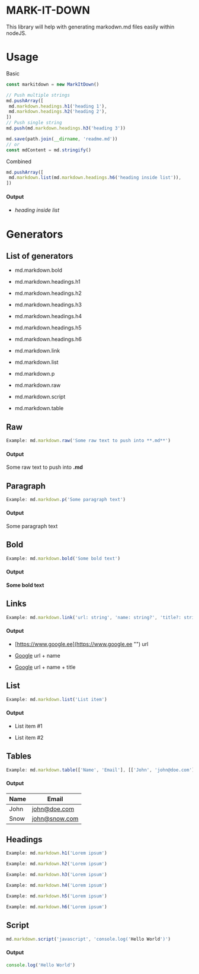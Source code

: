 # MARK-IT-DOWN
This library will help with generating markodwn.md files easily within nodeJS.
# Usage

Basic

```javascript
const markitdown = new MarkItDown()

// Push multiple strings
md.pushArray([
 md.markdown.headings.h1('heading 1'),
 md.markdown.headings.h2('heading 2'),
])
// Push single string
md.push(md.markdown.headings.h3('heading 3'))

md.save(path.join(__dirname, 'readme.md'))
// or
const mdContent = md.stringify()
```


Combined

```javascript
md.pushArray([
 md.markdown.list(md.markdown.headings.h6('heading inside list')),
])
```
#### Output
* ###### heading inside list
# Generators
## List of generators
* md.markdown.bold
* md.markdown.headings.h1
* md.markdown.headings.h2
* md.markdown.headings.h3
* md.markdown.headings.h4
* md.markdown.headings.h5
* md.markdown.headings.h6
* md.markdown.link
* md.markdown.list
* md.markdown.p
* md.markdown.raw
* md.markdown.script
* md.markdown.table
## Raw
```javascript
Example: md.markdown.raw('Some raw text to push into **.md**')
```
#### Output
Some raw text to push into **.md**
## Paragraph
```javascript
Example: md.markdown.p('Some paragraph text')
```
#### Output

Some paragraph text

## Bold
```javascript
Example: md.markdown.bold('Some bold text')
```
#### Output
**Some bold text**
## Links
```javascript
Example: md.markdown.link('url: string', 'name: string?', 'title?: string')
```
#### Output
* [https://www.google.ee](https://www.google.ee "") url
* [Google](https://www.google.ee "") url + name
* [Google](https://www.google.ee "Google's homepage") url + name + title
## List
```javascript
Example: md.markdown.list('List item')
```
#### Output
* List item #1
* List item #2
## Tables
```javascript
Example: md.markdown.table(['Name', 'Email'], [['John', 'john@doe.com']])
```
#### Output
| Name | Email         |
| ---- | ------------- |
| John | john@doe.com  |
| Snow | john@snow.com |
## Headings
```javascript
Example: md.markdown.h1('Lorem ipsum')
```
```javascript
Example: md.markdown.h2('Lorem ipsum')
```
```javascript
Example: md.markdown.h3('Lorem ipsum')
```
```javascript
Example: md.markdown.h4('Lorem ipsum')
```
```javascript
Example: md.markdown.h5('Lorem ipsum')
```
```javascript
Example: md.markdown.h6('Lorem ipsum')
```
## Script
```javascript
md.markdown.script('javascript', 'console.log('Hello World')')
```
#### Output
```javascript
console.log('Hello World')
```